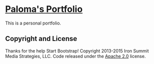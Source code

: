 # [Paloma's Portfolio](http://palomahennessy.com) 

This is a personal portfolio. 


## Copyright and License
Thanks for the help Start Bootstrap! 
Copyright 2013-2015 Iron Summit Media Strategies, LLC. Code released under the [Apache 2.0](https://github.com/IronSummitMedia/startbootstrap-business-casual/blob/gh-pages/LICENSE) license.